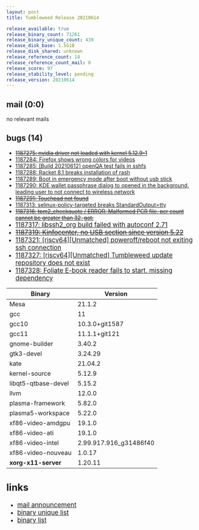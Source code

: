 ```yaml
---
layout: post
title: Tumbleweed Release 20210614

release_available: true
release_binary_count: 71261
release_binary_unique_count: 439
release_disk_base: 1.5GiB
release_disk_shared: unknown
release_reference_count: 14
release_reference_count_mail: 0
release_score: 97
release_stability_level: pending
release_version: 20210614
---
```


## mail (0:0)

no relevant mails

## bugs (14)

<!--more-->

- ~~[1187275: nvidia driver not loaded with kernel 5.12.9-1](https://bugzilla.opensuse.org/show_bug.cgi?id=1187275)~~
- [1187284: Firefox shows wrong colors for videos](https://bugzilla.opensuse.org/show_bug.cgi?id=1187284)
- [1187285: \[Build 20210612\] openQA test fails in sshfs](https://bugzilla.opensuse.org/show_bug.cgi?id=1187285)
- [1187288: Racket 8.1 breaks installation of rash](https://bugzilla.opensuse.org/show_bug.cgi?id=1187288)
- [1187289: Boot in emergency mode after boot without usb stick](https://bugzilla.opensuse.org/show_bug.cgi?id=1187289)
- [1187290: KDE wallet passphrase dialog to opened in the background, leading user to not connect to wireless network](https://bugzilla.opensuse.org/show_bug.cgi?id=1187290)
- ~~[1187291: Touchpad not found](https://bugzilla.opensuse.org/show_bug.cgi?id=1187291)~~
- [1187313: selinux-policy-targeted breaks StandardOutput=tty](https://bugzilla.opensuse.org/show_bug.cgi?id=1187313)
- ~~[1187316: tpm2_checkquote / ERROR: Malformed PCR file, pcr count cannot be greater than 32, got: <BIG NUMBER>](https://bugzilla.opensuse.org/show_bug.cgi?id=1187316)~~
- [1187317: libssh2_org build failed with autoconf 2.71](https://bugzilla.opensuse.org/show_bug.cgi?id=1187317)
- ~~[1187319: Kinfocenter, no USB section since version 5.22](https://bugzilla.opensuse.org/show_bug.cgi?id=1187319)~~
- [1187321: \[riscv64\]\[Unmatched\] poweroff/reboot not exiting ssh connection](https://bugzilla.opensuse.org/show_bug.cgi?id=1187321)
- [1187327: \[riscv64\]\[Unmatched\] Tumbleweed update repository does not exist](https://bugzilla.opensuse.org/show_bug.cgi?id=1187327)
- [1187328: Foliate E-book reader fails to start, missing dependency](https://bugzilla.opensuse.org/show_bug.cgi?id=1187328)

Binary | Version
--- | ---
Mesa | 21.1.2
gcc | 11
gcc10 | 10.3.0+git1587
gcc11 | 11.1.1+git121
gnome-builder | 3.40.2
gtk3-devel | 3.24.29
kate | 21.04.2
kernel-source | 5.12.9
libqt5-qtbase-devel | 5.15.2
llvm | 12.0.0
plasma-framework | 5.82.0
plasma5-workspace | 5.22.0
xf86-video-amdgpu | 19.1.0
xf86-video-ati | 19.1.0
xf86-video-intel | 2.99.917.916_g31486f40
xf86-video-nouveau | 1.0.17
**xorg-x11-server** | 1.20.11

## links

- [mail announcement](https://github.com/boombatower/tumbleweed-review/issues/10)
- [binary unique list](http://download.opensuse.org/history/20210614/rpm.unique.list)
- [binary list](http://download.opensuse.org/history/20210614/rpm.list)

